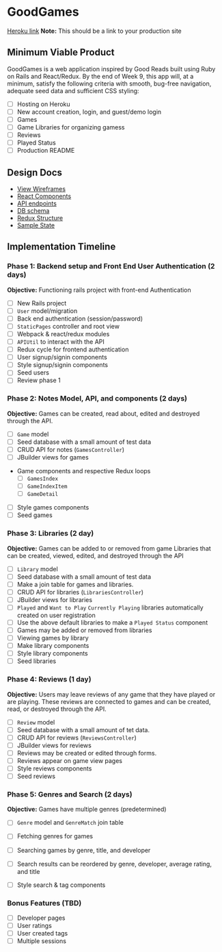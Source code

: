 # GoodGames

[Heroku link][heroku] **Note:** This should be a link to your production site

[heroku]: http://www.herokuapp.com

## Minimum Viable Product

GoodGames is a web application inspired by Good Reads built using Ruby on Rails and React/Redux.  By the end of Week 9, this app will, at a minimum, satisfy the following criteria with smooth, bug-free navigation, adequate seed data and sufficient CSS styling:

- [ ] Hosting on Heroku
- [ ] New account creation, login, and guest/demo login
- [ ] Games
- [ ] Game Libraries for organizing gamess
- [ ] Reviews
- [ ] Played Status
- [ ] Production README

## Design Docs
* [View Wireframes][wireframes]
* [React Components][components]
* [API endpoints][api-endpoints]
* [DB schema][schema]
* [Redux Structure][redux-structure]
* [Sample State][sample-state]

[wireframes]: wireframes
[components]: component-heirarchy.md
[redux-structure]: redux-structure.md
[sample-state]: sample-state.md
[api-endpoints]:api-endpoints.md
[schema]: schema.md

## Implementation Timeline

### Phase 1: Backend setup and Front End User Authentication (2 days)

**Objective:** Functioning rails project with front-end Authentication

- [ ] New Rails project
- [ ] `User` model/migration
- [ ] Back end authentication (session/password)
- [ ] `StaticPages` controller and root view
- [ ] Webpack & react/redux modules
- [ ] `APIUtil` to interact with the API
- [ ] Redux cycle for frontend authentication
- [ ] User signup/signin components
- [ ] Style signup/signin components
- [ ] Seed users
- [ ] Review phase 1

### Phase 2: Notes Model, API, and components (2 days)

**Objective:** Games can be created, read about, edited and destroyed through the API.

- [ ] `Game` model
- [ ] Seed database with a small amount of test data
- [ ] CRUD API for notes (`GamesController`)
- [ ] JBuilder views for games
- Game components and respective Redux loops
  - [ ] `GamesIndex`
  - [ ] `GameIndexItem`
  - [ ] `GameDetail`
- [ ] Style games components
- [ ] Seed games

### Phase 3: Libraries (2 day)

**Objective:** Games can be added to or removed from game Libraries that can be created, viewed, edited, and destroyed through the API

- [ ] `Library` model
- [ ] Seed database with a small amount of test data
- [ ] Make a join table for games and libraries.
- [ ] CRUD API for libraries (`LibrariesController`)
- [ ] JBuilder views for libraries
- [ ] `Played` and `Want to Play` `Currently Playing` libraries automatically created on user registration
- [ ] Use the above default libraries to make a `Played Status` component
- [ ] Games may be added or removed from libraries
- [ ] Viewing games by library
- [ ] Make library components
- [ ] Style library components
- [ ] Seed libraries

### Phase 4: Reviews (1 day)

**Objective:** Users may leave reviews of any game that they have played or are playing. These reviews are connected to games and can be created, read, or destroyed through the API.

- [ ] `Review` model
- [ ] Seed database with a small amount of tet data.
- [ ] CRUD API for reviews (`ReviewsController`)
- [ ] JBuilder views for reviews
- [ ] Reviews may be created or edited through forms.
- [ ] Reviews appear on game view pages
- [ ] Style reviews components
- [ ] Seed reviews

### Phase 5: Genres and Search (2 days)

**Objective:** Games have multiple genres (predetermined)

- [ ] `Genre` model and `GenreMatch` join table
- [ ] Fetching genres for games
- [ ] Searching games by genre, title, and developer
- [ ] Search results can be reordered by genre, developer, average rating, and title
- [ ] Style search & tag components


### Bonus Features (TBD)
- [ ] Developer pages
- [ ] User ratings
- [ ] User created tags
- [ ] Multiple sessions
